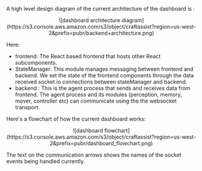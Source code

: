 A high level design diagram of the current architecture of the dashboard is :
<p align="center">
    ![dashboard architecture diagram](https://s3.console.aws.amazon.com/s3/object/craftassist?region=us-west-2&prefix=pubr/backend+architecture.png)
</p>

Here:
- frontend: The React based frontend that hosts other React subcomponents.
- StateManager: This module manages messaging between frontend and backend. We set the state of the frontend components through the data received socket.io connections between stateManager and backend. 
- backend : This is the agent process that sends and receives data from frontend. The agent process and its modules (perception, memory, mover, controller etc) can communicate using the the websocket transport.


Here's a flowchart of how the current dashboard works:
<p align="center">
    ![dashboard flowchart](https://s3.console.aws.amazon.com/s3/object/craftassist?region=us-west-2&prefix=pubr/dashboard_flowchart.png)
</p>

The text on the communication arrows shows the names of the socket events being handled currently.
